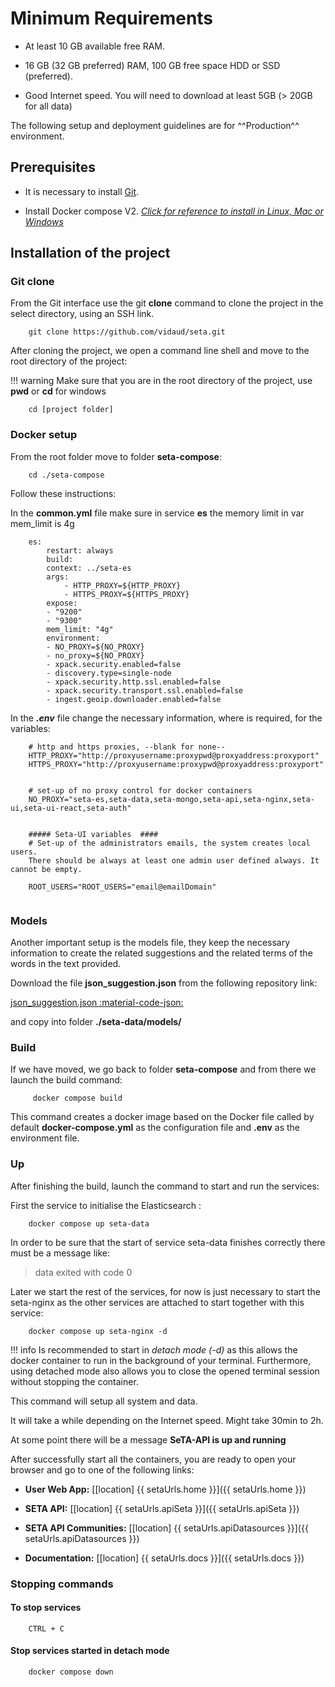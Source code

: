 # Minimum Requirements

* At least 10 GB available free RAM.

* 16 GB (32 GB preferred) RAM, 100 GB free space HDD or SSD (preferred).

* Good Internet speed. You will need to download at least 5GB (> 20GB for all data)

The following setup and deployment guidelines are  for ^^Production^^ environment.

## Prerequisites 

- It is necessary to install [Git](https://git-scm.com/downloads). 

- Install Docker compose V2.  [*Click for reference to install in Linux, Mac or Windows*](https://docs.docker.com/compose/install/)

## Installation of the project

### Git clone

From the Git interface use the git **clone** command to clone the project in the select directory, using an SSH link.
```
    git clone https://github.com/vidaud/seta.git
```

After cloning the project, we open a command line shell and move to the root directory of the project:

!!! warning
    Make sure that you are in the root directory of the project, use **pwd** or **cd** for windows

```
    cd [project folder]
```

### Docker setup

From the root folder move to folder **seta-compose**: 

```
    cd ./seta-compose
```    

Follow these instructions:

In the **common.yml** file make sure in service **es** the memory limit in var mem_limit is 4g

```
    es:
        restart: always
        build:
        context: ../seta-es
        args:
            - HTTP_PROXY=${HTTP_PROXY}
            - HTTPS_PROXY=${HTTPS_PROXY}
        expose:
        - "9200"
        - "9300"
        mem_limit: "4g"
        environment:
        - NO_PROXY=${NO_PROXY}
        - no_proxy=${NO_PROXY}
        - xpack.security.enabled=false
        - discovery.type=single-node
        - xpack.security.http.ssl.enabled=false
        - xpack.security.transport.ssl.enabled=false
        - ingest.geoip.downloader.enabled=false
```

In the ***.env*** file change the necessary information, where is required, for the variables:


```
    # http and https proxies, --blank for none--
    HTTP_PROXY="http://proxyusername:proxypwd@proxyaddress:proxyport"
    HTTPS_PROXY="http://proxyusername:proxypwd@proxyaddress:proxyport"


    # set-up of no proxy control for docker containers 
    NO_PROXY="seta-es,seta-data,seta-mongo,seta-api,seta-nginx,seta-ui,seta-ui-react,seta-auth"


    ##### Seta-UI variables  ####
    # Set-up of the administrators emails, the system creates local users.     
    There should be always at least one admin user defined always. It cannot be empty.         
        
    ROOT_USERS="ROOT_USERS="email@emailDomain"


```

### Models

Another important setup is the models file, they keep the necessary information to create the related suggestions and the related terms of the words in the text provided. 

Download the file  **json_suggestion.json** from the following repository link:

[json_suggestion.json :material-code-json: ](https://jeodpp.jrc.ec.europa.eu/ftp/jrc-opendata/D4P-Cellar-dump/json_suggestion.json) 


and copy into folder **./seta-data/models/**   


### Build

If we have moved, we go back to folder **seta-compose** and from there we launch the build command: 

```
     docker compose build
```    

This command creates a docker image based on the Docker file called by default **docker-compose.yml** as the configuration file and **.env** as the environment file.

### Up
After finishing the build, launch the command to start and run the services:

First the service to initialise the Elasticsearch :

```
    docker compose up seta-data     

```    

In order to be sure that the start of service seta-data finishes correctly there must be a message like: 

> data exited with code 0


Later we start the rest of the services, for now is just necessary to start the seta-nginx as the other services are attached to start together with this service:     

```
    docker compose up seta-nginx -d
```

!!! info
    Is recommended to start in *detach mode (-d)* as this allows the docker container to run in the background of your terminal. Furthermore, using detached mode also allows you to close the opened terminal session without stopping the container.



This command will setup all system and data.

It will take a while depending on the Internet speed. Might take 30min to 2h.

At some point there will be a message **SeTA-API is up and running**


After successfully start all the containers, you are ready to open your browser and go to one of the following links:

* **User Web App:** [[location] {{ setaUrls.home }}]({{ setaUrls.home }})

* **SETA API:** [[location] {{ setaUrls.apiSeta }}]({{ setaUrls.apiSeta }})

* **SETA API Communities:** [[location] {{ setaUrls.apiDatasources }}]({{ setaUrls.apiDatasources }})

* **Documentation:** [[location] {{ setaUrls.docs }}]({{ setaUrls.docs }})



### Stopping commands

#### To stop services 
```
    CTRL + C
```

#### Stop services started in detach mode

```
    docker compose down
```
